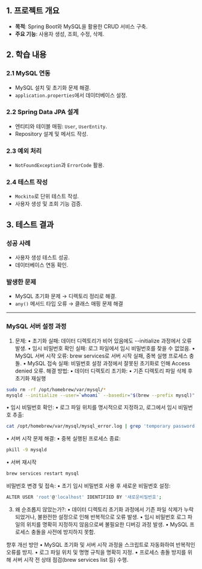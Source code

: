 ## 1. 프로젝트 개요
- **목적**: Spring Boot와 MySQL을 활용한 CRUD 서비스 구축.
- **주요 기능**: 사용자 생성, 조회, 수정, 삭제.

## 2. 학습 내용
### 2.1 MySQL 연동
- MySQL 설치 및 초기화 문제 해결.
- `application.properties`에서 데이터베이스 설정.

### 2.2 Spring Data JPA 설계
- 엔티티와 테이블 매핑: `User`, `UserEntity`.
- Repository 설계 및 메서드 작성.

### 2.3 예외 처리
- `NotFoundException`과 `ErrorCode` 활용.

### 2.4 테스트 작성
- `Mockito`로 단위 테스트 작성.
- 사용자 생성 및 조회 기능 검증.

## 3. 테스트 결과
### 성공 사례
- 사용자 생성 테스트 성공.
- 데이터베이스 연동 확인.
### 발생한 문제
- MySQL 초기화 문제 → 디렉토리 정리로 해결.
- `any()` 메서드 타입 오류 → 클래스 매핑 문제 해결

---



### MySQL 서버 설정 과정
1.	문제:
•	초기화 실패: 데이터 디렉토리가 비어 있음에도 --initialize 과정에서 오류 발생.
•	임시 비밀번호 확인 실패: 로그 파일에서 임시 비밀번호를 찾을 수 없었음.
•	MySQL 서버 시작 오류: brew services로 서버 시작 실패, 중복 실행 프로세스 충돌.
•	MySQL 접속 실패: 비밀번호 설정 과정에서 잘못된 초기화로 인해 Access denied 오류.
해결 방법:
•	데이터 디렉토리 초기화:
•	기존 디렉토리 파일 삭제 후 초기화 재실행
```bash
sudo rm -rf /opt/homebrew/var/mysql/*
mysqld --initialize --user=`whoami` --basedir="$(brew --prefix mysql)" --datadir=/opt/homebrew/var/mysql --log-error=/opt/homebrew/var/mysql/mysql_error.log
```
•	임시 비밀번호 확인:
•	로그 파일 위치를 명시적으로 지정하고, 로그에서 임시 비밀번호 추출:
```bash
cat /opt/homebrew/var/mysql/mysql_error.log | grep 'temporary password'
```
•	서버 시작 문제 해결:
•	중복 실행된 프로세스 종료:
```bash
pkill -9 mysqld
```
•	서버 재시작
```bash
brew services restart mysql
```
비밀번호 변경 및 접속:
•	초기 임시 비밀번호 사용 후 새로운 비밀번호 설정:
```bash
ALTER USER 'root'@'localhost' IDENTIFIED BY '새로운비밀번호';
```
3.	왜 순조롭지 않았는가?:
•	데이터 디렉토리 초기화 과정에서 기존 파일 삭제가 누락되었거나, 불완전한 설정으로 인해 반복적으로 오류 발생.
•	임시 비밀번호 로그 파일의 위치를 명확히 지정하지 않음으로써 불필요한 디버깅 과정 발생.
•	MySQL 프로세스 충돌을 사전에 방지하지 못함.

향후 개선 방안
•	MySQL 초기화 및 서버 시작 과정을 스크립트로 자동화하여 반복적인 오류를 방지.
•	로그 파일 위치 및 명명 규칙을 명확히 지정.
•	프로세스 충돌 방지를 위해 서버 시작 전 상태 점검(brew services list 등) 수행.

